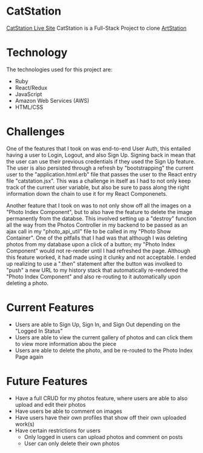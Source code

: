 # CatStation

[CatStation Live Site](https://catstation-app.herokuapp.com/)
CatStation is a Full-Stack Project to clone [ArtStation](https://www.artstation.com)

# Technology

The technologies used for this project are: 
  - Ruby
  - React/Redux
  - JavaScript
  - Amazon Web Services (AWS)
  - HTML/CSS
  
# Challenges
  
One of the features that I took on was end-to-end User Auth, this entailed having a user to Login, Logout, and also Sign Up. Signing back in mean that the user can use their previous credentials if they used the Sign Up feature. The user is also persisted through a refresh by "bootstrapping" the current user to the "application.html.erb" file that passes the user to the React entry file "catstation.jsx". This was a challenge in itself as I had to not only keep track of the current user variable, but also be sure to pass along the right information down the chain to use it for my React Componenets. 

Another feature that I took on was to not only show off all the images on a "Photo Index Component", but to also have the feature to delete the image permanently from the databse. This involved setting up a "destroy" function all the way from the Photos Controller in my backend to be passed as an ajax call in my "photo_api_util" file to be called in my "Photo Show Container". One of the pitfalls that I had was that although I was deleting photos from my database upon a click of a button; my "Photo Index Component" would not re-render until I had refreshed the page. Although this feature worked, it had made using it clunky and not acceptable. I ended up realizing to use a ".then" statement after the button was involked to "push" a new URL to my history stack that automatically re-rendered the "Photo Index Component" and also re-routing to it automatically upon deleting a photo. 

# Current Features

- Users are able to Sign Up, Sign In, and Sign Out depending on the "Logged In Status"
- Users are able to view the current gallery of photos and can click them to view more information abou the piece
- Users are able to delete the photo, and be re-routed to the Photo Index Page again

# Future Features

- Have a full CRUD for my photos feature, where users are able to also upload and edit their photos
- Have users be able to comment on images
- Have users have their own profiles that show off their own uploaded work(s)
- Have certain restrictions for users
  - Only logged in users can upload photos and comment on posts
  - User can only delete their own photos


